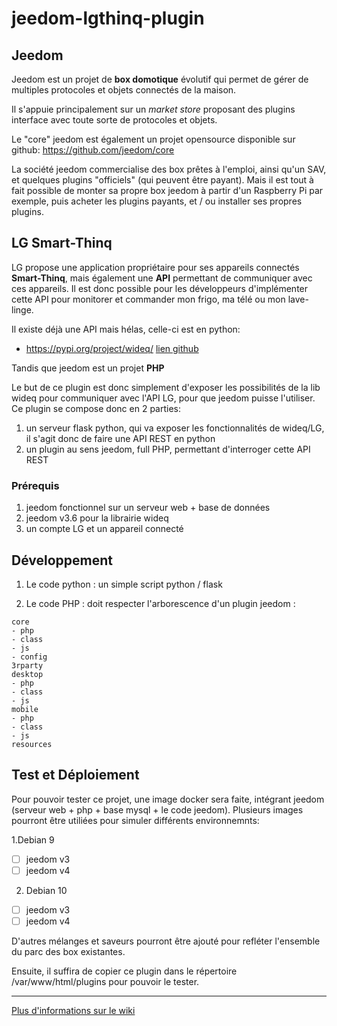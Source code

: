 # jeedom-lgthinq-plugin

## Jeedom

Jeedom est un projet de **box domotique** évolutif qui permet de gérer de multiples protocoles
 et objets connectés de la maison.

Il s'appuie principalement sur un *market store* proposant des plugins interface avec toute sorte de protocoles et objets.

Le "core" jeedom est également un projet opensource disponible sur github: 
https://github.com/jeedom/core

La société jeedom commercialise des box prêtes à l'emploi, ainsi qu'un SAV, et quelques plugins "officiels" 
(qui peuvent être payant). Mais il est tout à fait possible de monter sa propre box jeedom à partir 
d'un Raspberry Pi par exemple, puis acheter les plugins payants, et / ou installer ses propres plugins.

## LG Smart-Thinq

LG propose une application propriétaire pour ses appareils connectés **Smart-Thinq**, mais également une **API** permettant 
de communiquer avec ces appareils. Il est donc possible pour les développeurs d'implémenter cette API pour monitorer 
et commander mon frigo, ma télé ou mon lave-linge.

Il existe déjà une API mais hélas, celle-ci est en python:

* https://pypi.org/project/wideq/ [lien github](https://github.com/sampsyo/wideq)

Tandis que jeedom est un projet **PHP** 

Le but de ce plugin est donc simplement d'exposer les possibilités de la lib wideq pour communiquer avec l'API LG, 
pour que jeedom puisse l'utiliser. Ce plugin se compose donc en 2 parties:

1. un serveur flask python, qui va exposer les fonctionnalités de wideq/LG, il s'agit donc de 
faire une API REST en python
2. un plugin au sens jeedom, full PHP, permettant d'interroger cette API REST

### Prérequis

1. jeedom fonctionnel sur un serveur web + base de données
2. jeedom v3.6 pour la librairie wideq
3. un compte LG et un appareil connecté

## Développement

1. Le code python : un simple script python / flask 

2. Le code PHP : doit respecter l'arborescence d'un plugin jeedom :
```
core
- php
- class
- js
- config
3rparty
desktop
- php
- class
- js
mobile
- php
- class
- js
resources
```

## Test et Déploiement

Pour pouvoir tester ce projet, une image docker sera faite, intégrant jeedom (serveur web + php + 
base mysql + le code jeedom). Plusieurs images pourront être utiliées pour simuler différents environnemnts:

1.Debian 9
* [ ] jeedom v3
* [ ] jeedom v4
2. Debian 10
* [ ] jeedom v3
* [ ] jeedom v4

D'autres mélanges et saveurs pourront être ajouté pour refléter l'ensemble du parc des box existantes.

Ensuite, il suffira de copier ce plugin dans le répertoire /var/www/html/plugins pour pouvoir le tester.

***

[Plus d'informations sur le wiki](https://github.com/pifou25/jeedom-lgthinq-plugin/wiki)
